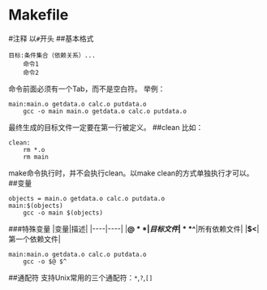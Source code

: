Makefile
========
#注释
以`#`开头
##基本格式
```
目标:条件集合（依赖关系）...
    命令1
    命令2
```
命令前面必须有一个Tab，而不是空白符。
举例：
```
main:main.o getdata.o calc.o putdata.o
    gcc -o main main.o getdata.o calc.o putdata.o
```
最终生成的目标文件一定要在第一行被定义。
##clean
比如：
```
clean:
    rm *.o
    rm main
```
make命令执行时，并不会执行clean。以make clean的方式单独执行才可以。
##变量
```
objects = main.o getdata.o calc.o putdata.o
main:$(objects)
    gcc -o main $(objects)
```

###特殊变量
|变量|描述|
|----|----|
|**$@**|目标文件
|**$^**|所有依赖文件|
|**$<**|第一个依赖文件|
```
main:main.o getdata.o calc.o putdata.o
    gcc -o $@ $^
```
##通配符
支持Unix常用的三个通配符：`*`,`?`,`[]`
